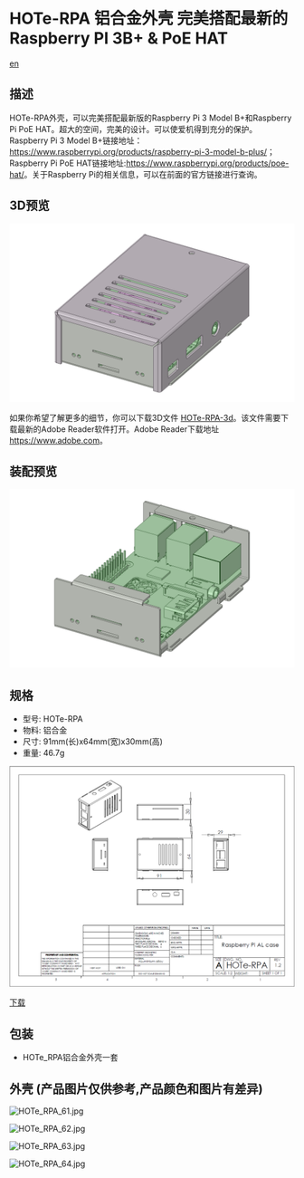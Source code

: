 # HOTe-RPA 铝合金外壳 完美搭配最新的Raspberry PI 3B+ & PoE HAT

[en](README.md)

## 描述

HOTe-RPA外壳，可以完美搭配最新版的Raspberry Pi 3 Model B+和Raspberry Pi PoE HAT。超大的空间，完美的设计。可以使爱机得到充分的保护。Raspberry Pi 3 Model B+链接地址：<https://www.raspberrypi.org/products/raspberry-pi-3-model-b-plus/>；Raspberry Pi PoE HAT链接地址:<https://www.raspberrypi.org/products/poe-hat/>。关于Raspberry Pi的相关信息，可以在前面的官方链接进行查询。

## 3D预览

![HOTe-RPA_01](img/HOTe-RPA_01.png)

如果你希望了解更多的细节，你可以下载3D文件
[HOTe-RPA-3d](HOTe-RPA-v1.2.pdf)。该文件需要下载最新的Adobe Reader软件打开。Adobe Reader下载地址<https://www.adobe.com>。

## 装配预览

![HOTe-RPA_21](img/HOTe-RPA_21.png)

## 规格

* 型号: HOTe-RPA
* 物料: 铝合金
* 尺寸: 91mm(长)x64mm(宽)x30mm(高)
* 重量: 46.7g

![HOTe-RPA_drawing](img/HOTe-RPA_Drawing.PNG)

[下载](HOTe-RPA_Drawing.pdf)

## 包装

* HOTe_RPA铝合金外壳一套


## 外壳 (产品图片仅供参考,产品颜色和图片有差异)

![HOTe_RPA_61.jpg](img/HOTe_RPA_61.jpg)

![HOTe_RPA_62.jpg](img/HOTe_RPA_62.jpg)

![HOTe_RPA_63.jpg](img/HOTe_RPA_63.jpg)

![HOTe_RPA_64.jpg](img/HOTe_RPA_63.jpg)